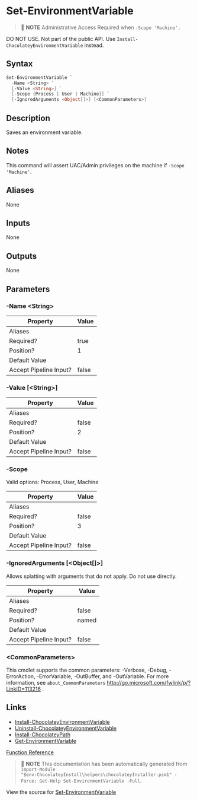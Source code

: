 ﻿---
Order: 310
xref: set-environmentvariable
Title: Set-EnvironmentVariable
Description: Information on Set-EnvironmentVariable function
RedirectFrom:
  - docs/helpers-set-environment-variable
  - docs/helperssetenvironmentvariable
---

# Set-EnvironmentVariable

<!-- This documentation is automatically generated from https://github.com/chocolatey/choco/blob/stable/src/chocolatey.resources/helpers/functions/Set-EnvironmentVariable.ps1 using https://github.com/chocolatey/choco/blob/stable/GenerateDocs.ps1. Contributions are welcome at the original location(s). -->

> :memo: **NOTE** Administrative Access Required when `-Scope 'Machine'.`

DO NOT USE. Not part of the public API. Use
`Install-ChocolateyEnvironmentVariable` instead.

## Syntax

~~~powershell
Set-EnvironmentVariable `
  -Name <String> `
  [-Value <String>] `
  [-Scope {Process | User | Machine}] `
  [-IgnoredArguments <Object[]>] [<CommonParameters>]
~~~

## Description

Saves an environment variable.

## Notes

This command will assert UAC/Admin privileges on the machine if
`-Scope 'Machine'`.

## Aliases

None

## Inputs

None

## Outputs

None

## Parameters

###  -Name &lt;String&gt;
Property               | Value
---------------------- | -----
Aliases                | 
Required?              | true
Position?              | 1
Default Value          | 
Accept Pipeline Input? | false
 
###  -Value [&lt;String&gt;]
Property               | Value
---------------------- | -----
Aliases                | 
Required?              | false
Position?              | 2
Default Value          | 
Accept Pipeline Input? | false
 
###  -Scope

Valid options: Process, User, Machine

Property               | Value
---------------------- | -----
Aliases                | 
Required?              | false
Position?              | 3
Default Value          | 
Accept Pipeline Input? | false
 
###  -IgnoredArguments [&lt;Object[]&gt;]
Allows splatting with arguments that do not apply. Do not use directly.

Property               | Value
---------------------- | -----
Aliases                | 
Required?              | false
Position?              | named
Default Value          | 
Accept Pipeline Input? | false
 
### &lt;CommonParameters&gt;

This cmdlet supports the common parameters: -Verbose, -Debug, -ErrorAction, -ErrorVariable, -OutBuffer, and -OutVariable. For more information, see `about_CommonParameters` http://go.microsoft.com/fwlink/p/?LinkID=113216 .


## Links

 * [Install-ChocolateyEnvironmentVariable](xref:install-chocolateyenvironmentvariable)
 * [Uninstall-ChocolateyEnvironmentVariable](xref:uninstall-chocolateyenvironmentvariable)
 * [Install-ChocolateyPath](xref:install-chocolateypath)
 * [Get-EnvironmentVariable](xref:get-environmentvariable)


[Function Reference](xref:powershell-reference)

> :memo: **NOTE** This documentation has been automatically generated from `Import-Module "$env:ChocolateyInstall\helpers\chocolateyInstaller.psm1" -Force; Get-Help Set-EnvironmentVariable -Full`.

View the source for [Set-EnvironmentVariable](https://github.com/chocolatey/choco/blob/stable/src/chocolatey.resources/helpers/functions/Set-EnvironmentVariable.ps1)
